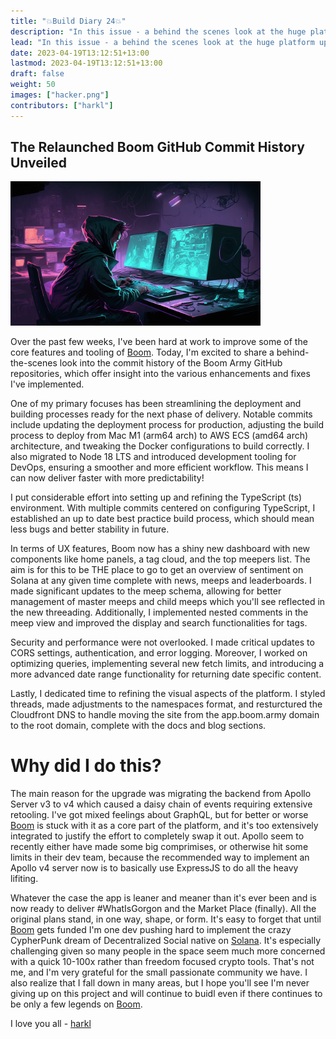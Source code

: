 ```yaml
---
title: "💥Build Diary 24💥"
description: "In this issue - a behind the scenes look at the huge platform upgrade delivered in the last 6 weeks"
lead: "In this issue - a behind the scenes look at the huge platform upgrade delivered in the last 6 weeks"
date: 2023-04-19T13:12:51+13:00
lastmod: 2023-04-19T13:12:51+13:00
draft: false
weight: 50
images: ["hacker.png"]
contributors: ["harkl"]
---
```


## The Relaunched Boom GitHub Commit History Unveiled

<img src="hacker.png" alt="Hacker time" width="400"/>

Over the past few weeks, I've been hard at work to improve some of the core features and tooling of [Boom](https://boom.army). Today, I'm excited to share a behind-the-scenes look into the commit history of the Boom Army GitHub repositories, which offer insight into the various enhancements and fixes I've implemented.

One of my primary focuses has been streamlining the deployment and building processes ready for the next phase of delivery. Notable commits include updating the deployment process for production, adjusting the build process to deploy from Mac M1 (arm64 arch) to AWS ECS (amd64 arch) architecture, and tweaking the Docker configurations to build correctly. I also migrated to Node 18 LTS and introduced development tooling for DevOps, ensuring a smoother and more efficient workflow. This means I can now deliver faster with more predictability!

I put considerable effort into setting up and refining the TypeScript (ts) environment. With multiple commits centered on configuring TypeScript, I established an up to date best practice build process, which should mean less bugs and better stability in future.

In terms of UX features, Boom now has a shiny new dashboard with new components like home panels, a tag cloud, and the top meepers list. The aim is for this to be THE place to go to get an overview of sentiment on Solana at any given time complete with news, meeps and leaderboards. I made significant updates to the meep schema, allowing for better management of master meeps and child meeps which you'll see reflected in the new threeading. Additionally, I implemented nested comments in the meep view and improved the display and search functionalities for tags.

Security and performance were not overlooked. I made critical updates to CORS settings, authentication, and error logging. Moreover, I worked on optimizing queries, implementing several new fetch limits, and introducing a more advanced date range functionality for returning date specific content.

Lastly, I dedicated time to refining the visual aspects of the platform. I styled threads, made adjustments to the namespaces format, and resturctured the Cloudfront DNS to handle moving the site from the app.boom.army domain to the root domain, complete with the docs and blog sections.

# Why did I do this?

The main reason for the upgrade was migrating the backend from Apollo Server v3 to v4 which caused a daisy chain of events requiring extensive retooling. I've got mixed feelings about GraphQL, but for better or worse [Boom](https://boom.army) is stuck with it as a core part of the platform, and it's too extensively integrated to justify the effort to completely swap it out. Apollo seem to recently either have made some big comprimises, or otherwise hit some limits in their dev team, because the recommended way to implement an Apollo v4 server now is to basically use ExpressJS to do all the heavy lifiting.

Whatever the case the app is leaner and meaner than it's ever been and is now ready to deliver #WhatIsGorgon and the Market Place (finally). All the original plans stand, in one way, shape, or form. It's easy to forget that until [Boom](https://boom.army) gets funded I'm one dev pushing hard to implement the crazy CypherPunk dream of Decentralized Social native on [Solana](https://solana.com). It's especially challenging given so many people in the space seem much more concerned with a quick 10-100x rather than freedom focused crypto tools. That's not me, and I'm very grateful for the small passionate community we have. I also realize that I fall down in many areas, but I hope you'll see I'm never giving up on this project and will continue to buidl even if there continues to be only a few legends on [Boom](https://boom.army).

I love you all - [harkl](https://boom.army/harkl)